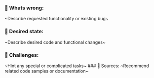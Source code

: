 ### 🐞 Whats wrong:
~Describe requested functionality or existing bug~
### 🌈 Desired state:
~Describe desired code and functional changes~
### 📏 Challenges:
~Hint any special or complicated tasks~
### 📂 Sources:
~Recommend related code samples or documentation~
